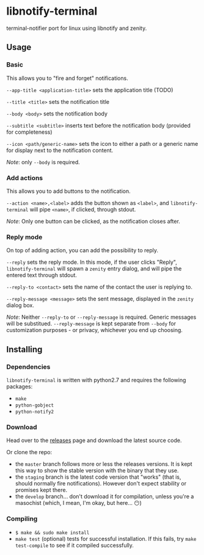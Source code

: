 # libnotify-terminal
terminal-notifier port for linux using libnotify and zenity.

## Usage
### Basic
This allows you to "fire and forget" notifications.

```--app-title <application-title>``` sets the application title (TODO)

```--title <title>``` sets the notification title

```--body <body>``` sets the notification body

```--subtitle <subtitle>``` inserts text before the notification body (provided for completeness)

```--icon <path/generic-name>``` sets the icon to either a path or a generic name for display next to the notification content.

*Note*: only ```--body``` is required.

### Add actions
This allows you to add buttons to the notification.

```--action <name>,<label>``` adds the button shown as ```<label>```, and ```libnotify-terminal``` will pipe ```<name>```, if clicked, through stdout.

*Note*: Only one button can be clicked, as the notification closes after.

### Reply mode
On top of adding action, you can add the possibility to reply.

```--reply``` sets the reply mode. In this mode, if the user clicks "Reply", ```libnotify-terminal``` will spawn a ```zenity``` entry dialog, and will pipe the entered text through stdout.

```--reply-to <contact>``` sets the name of the contact the user is replying to.

```--reply-message <message>``` sets the sent message, displayed in the ```zenity``` dialog box.

*Note*: Neither ```--reply-to``` or ```--reply-message``` is required. Generic messages will be substitued. ```--reply-message``` is kept separate from ```--body``` for customization purposes - or privacy, whichever you end up choosing.

## Installing
### Dependencies
```libnotify-terminal``` is written with python2.7 and requires the following packages:
* ```make```
* ```python-gobject```
* ```python-notify2```

### Download
Head over to the [releases](https://github.com/SolarLiner/libnotify-terminal/releases) page and download the latest source code.

Or clone the repo:
* the ```master``` branch follows more or less the releases versions. It is kept this way to show the stable version with the binary that they use.
* the ```staging``` branch is the latest code version that "works" (that is, should normally fire notifications). However don't expect stability or promises kept there.
* the ```develop``` branch... don't download it for compilation, unless you're a masochist (which, I mean, I'm okay, but here... 😶)

### Compiling
* ```$ make && sudo make install```
* ```make test``` (optional) tests for successful installation. If this fails, try ```make test-compile``` to see if it compiled successfully.
